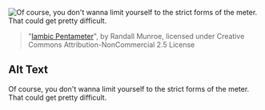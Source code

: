 ![Of course, you don't wanna limit yourself to the strict forms of the meter.  That could get pretty difficult.](https://imgs.xkcd.com/comics/iambic_pentameter.jpg)
> "[Iambic Pentameter](https://xkcd.com/79/)", by Randall Munroe, licensed under Creative Commons Attribution-NonCommercial 2.5 License

## Alt Text
Of course, you don't wanna limit yourself to the strict forms of the meter.  That could get pretty difficult.
